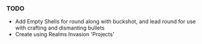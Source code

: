 
### **TODO**

- Add Empty Shells for round along with buckshot, and lead round for use with crafting and dismanting bullets
- Create using Realms Invasion 'Projects'